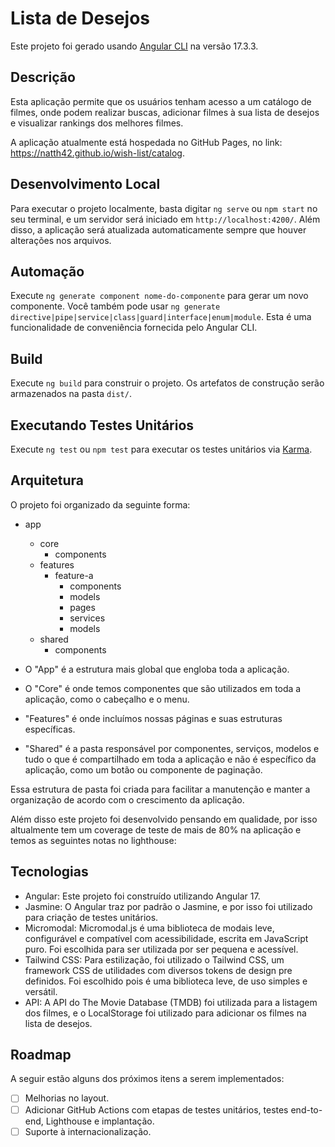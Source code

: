 # Lista de Desejos

Este projeto foi gerado usando [Angular CLI](https://github.com/angular/angular-cli) na versão 17.3.3.

## Descrição

Esta aplicação permite que os usuários tenham acesso a um catálogo de filmes, onde podem realizar buscas, adicionar filmes à sua lista de desejos e visualizar rankings dos melhores filmes.

A aplicação atualmente está hospedada no GitHub Pages, no link: https://natth42.github.io/wish-list/catalog.

## Desenvolvimento Local

Para executar o projeto localmente, basta digitar `ng serve` ou `npm start` no seu terminal, e um servidor será iniciado em `http://localhost:4200/`. Além disso, a aplicação será atualizada automaticamente sempre que houver alterações nos arquivos.

## Automação

Execute `ng generate component nome-do-componente` para gerar um novo componente. Você também pode usar `ng generate directive|pipe|service|class|guard|interface|enum|module`. Esta é uma funcionalidade de conveniência fornecida pelo Angular CLI.

## Build

Execute `ng build` para construir o projeto. Os artefatos de construção serão armazenados na pasta `dist/`.

## Executando Testes Unitários

Execute `ng test` ou `npm test` para executar os testes unitários via [Karma](https://karma-runner.github.io).

## Arquitetura

O projeto foi organizado da seguinte forma:

- app
    - core
        - components
    - features
        - feature-a
            - components
            - models
            - pages
            - services
            - models
    - shared
        - components

- O "App" é a estrutura mais global que engloba toda a aplicação.
- O "Core" é onde temos componentes que são utilizados em toda a aplicação, como o cabeçalho e o menu.
- "Features" é onde incluímos nossas páginas e suas estruturas específicas.
- "Shared" é a pasta responsável por componentes, serviços, modelos e tudo o que é compartilhado em toda a aplicação e não é específico da aplicação, como um botão ou componente de paginação.

Essa estrutura de pasta foi criada para facilitar a manutenção e manter a organização de acordo com o crescimento da aplicação.

Além disso este projeto foi desenvolvido pensando em qualidade, por isso altualmente tem um coverage de teste de mais de 80% na aplicação e temos as seguintes notas no lighthouse:

## Tecnologias

- Angular: Este projeto foi construído utilizando Angular 17.
- Jasmine: O Angular traz por padrão o Jasmine, e por isso foi utilizado para criação de testes unitários.
- Micromodal: Micromodal.js é uma biblioteca de modais leve, configurável e compatível com acessibilidade, escrita em JavaScript puro. Foi escolhida para ser utilizada por ser pequena e acessível.
- Tailwind CSS: Para estilização, foi utilizado o Tailwind CSS, um framework CSS de utilidades com diversos tokens de design pre definidos. Foi escolhido pois é uma biblioteca leve, de uso simples e versátil.
- API: A API do The Movie Database (TMDB) foi utilizada para a listagem dos filmes, e o LocalStorage foi utilizado para adicionar os filmes na lista de desejos.

## Roadmap

A seguir estão alguns dos próximos itens a serem implementados:

- [ ] Melhorias no layout.
- [ ] Adicionar GitHub Actions com etapas de testes unitários, testes end-to-end, Lighthouse e implantação.
- [ ] Suporte à internacionalização.